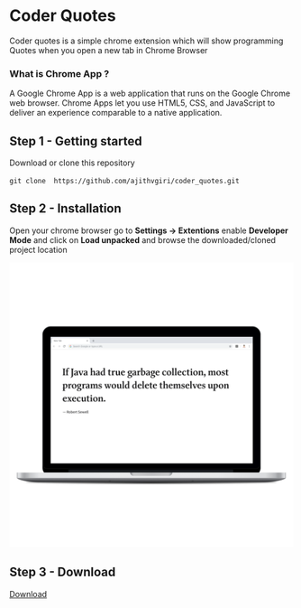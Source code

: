 # Coder Quotes

Coder quotes is a simple chrome extension which will show programming Quotes when you open a new tab in Chrome Browser

### What is Chrome App ?
A Google Chrome App is a web application that runs on the Google Chrome web browser.
Chrome Apps let you use HTML5, CSS, and JavaScript to deliver an experience comparable to a native application.

## Step 1 - Getting started
Download or clone this repository

`git clone  https://github.com/ajithvgiri/coder_quotes.git`


## Step 2 - Installation

Open your chrome browser go to **Settings -> Extentions** enable **Developer Mode** and click on **Load unpacked** and browse the downloaded/cloned project location

![CoderQuotes_macbookpro13_front](media/15404549472273/CoderQuotes_macbookpro13_front.png)

## Step 3 - Download

[Download](https://bit.ly/codequotes)
